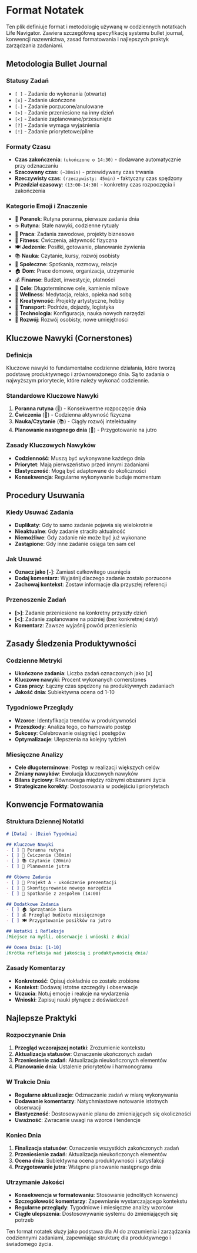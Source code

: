 # Format Notatek

Ten plik definiuje format i metodologię używaną w codziennych notatkach Life Navigator. Zawiera szczegółową specyfikację systemu bullet journal, konwencji nazewnictwa, zasad formatowania i najlepszych praktyk zarządzania zadaniami.

## Metodologia Bullet Journal

### Statusy Zadań
- `[ ]` - Zadanie do wykonania (otwarte)
- `[x]` - Zadanie ukończone
- `[-]` - Zadanie porzucone/anulowane
- `[>]` - Zadanie przeniesione na inny dzień
- `[<]` - Zadanie zaplanowane/przesunięte
- `[?]` - Zadanie wymaga wyjaśnienia
- `[!]` - Zadanie priorytetowe/pilne

### Formaty Czasu
- **Czas zakończenia**: `(ukończone o 14:30)` - dodawane automatycznie przy odznaczaniu
- **Szacowany czas**: `(~30min)` - przewidywany czas trwania
- **Rzeczywisty czas**: `(rzeczywisty: 45min)` - faktyczny czas spędzony
- **Przedział czasowy**: `(13:00-14:30)` - konkretny czas rozpoczęcia i zakończenia

### Kategorie Emoji i Znaczenie
- 🌅 **Poranek**: Rutyna poranna, pierwsze zadania dnia
- ☕ **Rutyna**: Stałe nawyki, codzienne rytuały
- 💼 **Praca**: Zadania zawodowe, projekty biznesowe
- 🏃 **Fitness**: Ćwiczenia, aktywność fizyczna
- 🍽️ **Jedzenie**: Posiłki, gotowanie, planowanie żywienia
- 📚 **Nauka**: Czytanie, kursy, rozwój osobisty
- 👥 **Społeczne**: Spotkania, rozmowy, relacje
- 🏠 **Dom**: Prace domowe, organizacja, utrzymanie
- 💰 **Finanse**: Budżet, inwestycje, płatności
- 🎯 **Cele**: Długoterminowe cele, kamienie milowe
- 🧘 **Wellness**: Medytacja, relaks, opieka nad sobą
- 🎨 **Kreatywność**: Projekty artystyczne, hobby
- 🚗 **Transport**: Podróże, dojazdy, logistyka
- 📱 **Technologia**: Konfiguracja, nauka nowych narzędzi
- 🌱 **Rozwój**: Rozwój osobisty, nowe umiejętności

## Kluczowe Nawyki (Cornerstones)

### Definicja
Kluczowe nawyki to fundamentalne codzienne działania, które tworzą podstawę produktywnego i zrównoważonego dnia. Są to zadania o najwyższym priorytecie, które należy wykonać codziennie.

### Standardowe Kluczowe Nawyki
1. **Poranna rutyna** (🌅) - Konsekwentne rozpoczęcie dnia
2. **Ćwiczenia** (🏃) - Codzienna aktywność fizyczna
3. **Nauka/Czytanie** (📚) - Ciągły rozwój intelektualny
4. **Planowanie następnego dnia** (🎯) - Przygotowanie na jutro

### Zasady Kluczowych Nawyków
- **Codzienność**: Muszą być wykonywane każdego dnia
- **Priorytet**: Mają pierwszeństwo przed innymi zadaniami
- **Elastyczność**: Mogą być adaptowane do okoliczności
- **Konsekwencja**: Regularne wykonywanie buduje momentum

## Procedury Usuwania

### Kiedy Usuwać Zadania
- **Duplikaty**: Gdy to samo zadanie pojawia się wielokrotnie
- **Nieaktualne**: Gdy zadanie straciło aktualność
- **Niemożliwe**: Gdy zadanie nie może być już wykonane
- **Zastąpione**: Gdy inne zadanie osiąga ten sam cel

### Jak Usuwać
- **Oznacz jako [-]**: Zamiast całkowitego usunięcia
- **Dodaj komentarz**: Wyjaśnij dlaczego zadanie zostało porzucone
- **Zachowaj kontekst**: Zostaw informacje dla przyszłej referencji

### Przenoszenie Zadań
- **[>]**: Zadanie przeniesione na konkretny przyszły dzień
- **[<]**: Zadanie zaplanowane na później (bez konkretnej daty)
- **Komentarz**: Zawsze wyjaśnij powód przeniesienia

## Zasady Śledzenia Produktywności

### Codzienne Metryki
- **Ukończone zadania**: Liczba zadań oznaczonych jako [x]
- **Kluczowe nawyki**: Procent wykonanych cornerstones
- **Czas pracy**: Łączny czas spędzony na produktywnych zadaniach
- **Jakość dnia**: Subiektywna ocena od 1-10

### Tygodniowe Przeglądy
- **Wzorce**: Identyfikacja trendów w produktywności
- **Przeszkody**: Analiza tego, co hamowało postęp
- **Sukcesy**: Celebrowanie osiągnięć i postępów
- **Optymalizacje**: Ulepszenia na kolejny tydzień

### Miesięczne Analizy
- **Cele długoterminowe**: Postęp w realizacji większych celów
- **Zmiany nawyków**: Ewolucja kluczowych nawyków
- **Bilans życiowy**: Równowaga między różnymi obszarami życia
- **Strategiczne korekty**: Dostosowania w podejściu i priorytetach

## Konwencje Formatowania

### Struktura Dziennej Notatki
```markdown
# [Data] - [Dzień Tygodnia]

## Kluczowe Nawyki
- [ ] 🌅 Poranna rutyna
- [ ] 🏃 Ćwiczenia (30min)
- [ ] 📚 Czytanie (20min)
- [ ] 🎯 Planowanie jutra

## Główne Zadania
- [ ] 💼 Projekt A - ukończenie prezentacji
- [ ] 📱 Skonfigurowanie nowego narzędzia
- [ ] 👥 Spotkanie z zespołem (14:00)

## Dodatkowe Zadania
- [ ] 🏠 Sprzątanie biura
- [ ] 💰 Przegląd budżetu miesięcznego
- [ ] 🍽️ Przygotowanie posiłków na jutro

## Notatki i Refleksje
[Miejsce na myśli, obserwacje i wnioski z dnia]

## Ocena Dnia: [1-10]
[Krótka refleksja nad jakością i produktywnością dnia]
```

### Zasady Komentarzy
- **Konkretność**: Opisuj dokładnie co zostało zrobione
- **Kontekst**: Dodawaj istotne szczegóły i obserwacje
- **Uczucia**: Notuj emocje i reakcje na wydarzenia
- **Wnioski**: Zapisuj nauki płynące z doświadczeń

## Najlepsze Praktyki

### Rozpoczynanie Dnia
1. **Przegląd wczorajszej notatki**: Zrozumienie kontekstu
2. **Aktualizacja statusów**: Oznaczenie ukończonych zadań
3. **Przeniesienie zadań**: Aktualizacja nieukończonych elementów
4. **Planowanie dnia**: Ustalenie priorytetów i harmonogramu

### W Trakcie Dnia
- **Regularne aktualizacje**: Odznaczanie zadań w miarę wykonywania
- **Dodawanie komentarzy**: Natychmiastowe notowanie istotnych obserwacji
- **Elastyczność**: Dostosowywanie planu do zmieniających się okoliczności
- **Uważność**: Zwracanie uwagi na wzorce i tendencje

### Koniec Dnia
1. **Finalizacja statusów**: Oznaczenie wszystkich zakończonych zadań
2. **Przeniesienie zadań**: Aktualizacja nieukończonych elementów
3. **Ocena dnia**: Subiektywna ocena produktywności i satysfakcji
4. **Przygotowanie jutra**: Wstępne planowanie następnego dnia

### Utrzymanie Jakości
- **Konsekwencja w formatowaniu**: Stosowanie jednolitych konwencji
- **Szczegółowość komentarzy**: Zapewnianie wystarczającego kontekstu
- **Regularne przeglądy**: Tygodniowe i miesięczne analizy wzorców
- **Ciągłe ulepszenia**: Dostosowywanie systemu do zmieniających się potrzeb

Ten format notatek służy jako podstawa dla AI do zrozumienia i zarządzania codziennymi zadaniami, zapewniając strukturę dla produktywnego i świadomego życia.